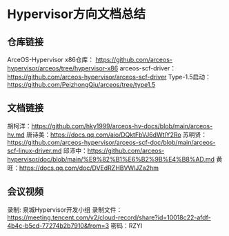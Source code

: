 # Hypervisor方向文档总结

## 仓库链接

ArceOS-Hypervisor x86仓库： https://github.com/arceos-hypervisor/arceos/tree/hypervisor-x86
arceos-scf-driver： https://github.com/arceos-hypervisor/arceos-scf-driver
Type-1.5启动： https://github.com/PeizhongQiu/arceos/tree/type1.5

## 文档链接

胡柯洋：https://github.com/hky1999/arceos-hv-docs/blob/main/arceos-hv.md
唐诗美：https://docs.qq.com/aio/DQktFbVJ6dWtlY2Ro
苏明贤：https://github.com/arceos-hypervisor/arceos-scf-doc/blob/main/arceos-scf-linux-driver.md
邱沛中：https://github.com/arceos-hypervisor/doc/blob/main/%E9%82%B1%E6%B2%9B%E4%B8%AD.md
黄旺：https://docs.qq.com/doc/DVEdRZHBVWlJZa2hm

## 会议视频
录制: 泉城Hypervisor开发小组
录制文件：https://meeting.tencent.com/v2/cloud-record/share?id=10018c22-afdf-4b4c-b5cd-77274b2b7910&from=3
密码：RZYI
